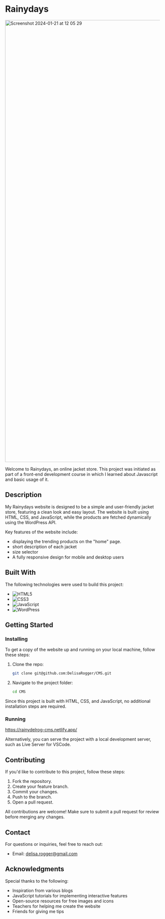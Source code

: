 # Rainydays

<img width="1440" alt="Screenshot 2024-01-21 at 12 05 29" src="https://github.com/DelisaRogger/Rainydays/assets/123951028/957a6472-e240-41ee-a661-d5ae4fc26e79">

Welcome to Rainydays, an online jacket store. This project was initiated as part of a front-end development course in which I learned about Javascript and basic usage of it.

## Description

My Rainydays website is designed to be a simple and user-friendly jacket store, featuring a clean look and easy layout.
The website is built using HTML, CSS, and JavaScript, while the products are fetched dynamically using the WordPress API. 

Key features of the website include:

- displaying the trending products on the "home" page.
- short description of each jacket
- size selector
- A fully responsive design for mobile and desktop users

## Built With

The following technologies were used to build this project:

- ![HTML5](https://img.shields.io/badge/HTML5-E34F26?style=for-the-badge&logo=html5&logoColor=white)
- ![CSS3](https://img.shields.io/badge/CSS3-1572B6?style=for-the-badge&logo=css3&logoColor=white)
- ![JavaScript](https://img.shields.io/badge/JavaScript-F7DF1E?style=for-the-badge&logo=javascript&logoColor=black)
- ![WordPress](https://img.shields.io/badge/WordPress-21759B?style=for-the-badge&logo=wordpress&logoColor=white)

## Getting Started

### Installing

To get a copy of the website up and running on your local machine, follow these steps:

1. Clone the repo:

    ```bash
    git clone git@github.com:DelisaRogger/CMS.git
    ```

2. Navigate to the project folder:

    ```bash
    cd CMS
    ```

Since this project is built with HTML, CSS, and JavaScript, no additional installation steps are required.

### Running

https://rainydelrog-cms.netlify.app/

Alternatively, you can serve the project with a local development server, such as Live Server for VSCode.

## Contributing

If you'd like to contribute to this project, follow these steps:

1. Fork the repository.
2. Create your feature branch.
3. Commit your changes.
4. Push to the branch.
5. Open a pull request.

All contributions are welcome! Make sure to submit a pull request for review before merging any changes.

## Contact

For questions or inquiries, feel free to reach out:

- Email: delisa.rogger@gmail.com

## Acknowledgments

Special thanks to the following:

- Inspiration from various blogs
- JavaScript tutorials for implementing interactive features
- Open-source resources for free images and icons
- Teachers for helping me create the website
- Friends for giving me tips
